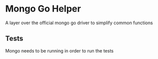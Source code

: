 # Mongo Go Helper

A layer over the official mongo go driver to simplify common functions

## Tests

Mongo needs to be running in order to run the tests
